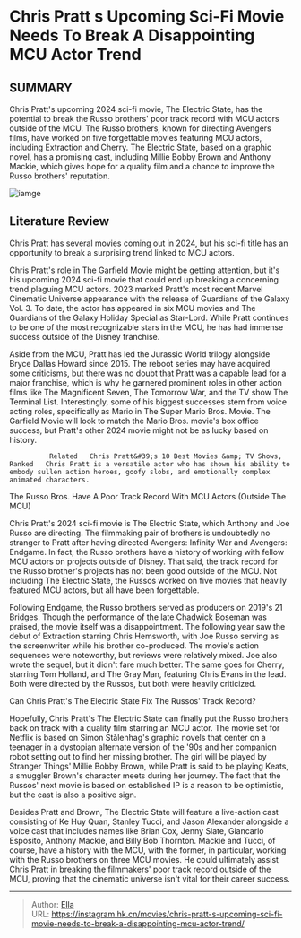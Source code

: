 # Chris Pratt s Upcoming Sci-Fi Movie Needs To Break A Disappointing MCU Actor Trend


## SUMMARY 



  Chris Pratt&#39;s upcoming 2024 sci-fi movie, The Electric State, has the potential to break the Russo brothers&#39; poor track record with MCU actors outside of the MCU.   The Russo brothers, known for directing Avengers films, have worked on five forgettable movies featuring MCU actors, including Extraction and Cherry.   The Electric State, based on a graphic novel, has a promising cast, including Millie Bobby Brown and Anthony Mackie, which gives hope for a quality film and a chance to improve the Russo brothers&#39; reputation.  

![iamge](https://static1.srcdn.com/wordpress/wp-content/uploads/2023/12/chris-pratt-s-upcoming-sci-fi-movie-needs-to-break-a-disappointing-mcu-actor-trend.jpg)

## Literature Review
Chris Pratt has several movies coming out in 2024, but his sci-fi title has an opportunity to break a surprising trend linked to MCU actors.




Chris Pratt&#39;s role in The Garfield Movie might be getting attention, but it&#39;s his upcoming 2024 sci-fi movie that could end up breaking a concerning trend plaguing MCU actors. 2023 marked Pratt&#39;s most recent Marvel Cinematic Universe appearance with the release of Guardians of the Galaxy Vol. 3. To date, the actor has appeared in six MCU movies and The Guardians of the Galaxy Holiday Special as Star-Lord. While Pratt continues to be one of the most recognizable stars in the MCU, he has had immense success outside of the Disney franchise.




Aside from the MCU, Pratt has led the Jurassic World trilogy alongside Bryce Dallas Howard since 2015. The reboot series may have acquired some criticisms, but there was no doubt that Pratt was a capable lead for a major franchise, which is why he garnered prominent roles in other action films like The Magnificent Seven, The Tomorrow War, and the TV show The Terminal List. Interestingly, some of his biggest successes stem from voice acting roles, specifically as Mario in The Super Mario Bros. Movie. The Garfield Movie will look to match the Mario Bros. movie&#39;s box office success, but Pratt&#39;s other 2024 movie might not be as lucky based on history.

              Related   Chris Pratt&#39;s 10 Best Movies &amp; TV Shows, Ranked   Chris Pratt is a versatile actor who has shown his ability to embody sullen action heroes, goofy slobs, and emotionally complex animated characters.    


 The Russo Bros. Have A Poor Track Record With MCU Actors (Outside The MCU) 
          




Chris Pratt&#39;s 2024 sci-fi movie is The Electric State, which Anthony and Joe Russo are directing. The filmmaking pair of brothers is undoubtedly no stranger to Pratt after having directed Avengers: Infinity War and Avengers: Endgame. In fact, the Russo brothers have a history of working with fellow MCU actors on projects outside of Disney. That said, the track record for the Russo brother&#39;s projects has not been good outside of the MCU. Not including The Electric State, the Russos worked on five movies that heavily featured MCU actors, but all have been forgettable.

Following Endgame, the Russo brothers served as producers on 2019&#39;s 21 Bridges. Though the performance of the late Chadwick Boseman was praised, the movie itself was a disappointment. The following year saw the debut of Extraction starring Chris Hemsworth, with Joe Russo serving as the screenwriter while his brother co-produced. The movie&#39;s action sequences were noteworthy, but reviews were relatively mixed. Joe also wrote the sequel, but it didn&#39;t fare much better. The same goes for Cherry, starring Tom Holland, and The Gray Man, featuring Chris Evans in the lead. Both were directed by the Russos, but both were heavily criticized.






 Can Chris Pratt&#39;s The Electric State Fix The Russos&#39; Track Record? 
          

Hopefully, Chris Pratt&#39;s The Electric State can finally put the Russo brothers back on track with a quality film starring an MCU actor. The movie set for Netflix is based on Simon Stålenhag&#39;s graphic novels that center on a teenager in a dystopian alternate version of the &#39;90s and her companion robot setting out to find her missing brother. The girl will be played by Stranger Things&#39; Millie Bobby Brown, while Pratt is said to be playing Keats, a smuggler Brown&#39;s character meets during her journey. The fact that the Russos&#39; next movie is based on established IP is a reason to be optimistic, but the cast is also a positive sign.

Besides Pratt and Brown, The Electric State will feature a live-action cast consisting of Ke Huy Quan, Stanley Tucci, and Jason Alexander alongside a voice cast that includes names like Brian Cox, Jenny Slate, Giancarlo Esposito, Anthony Mackie, and Billy Bob Thornton. Mackie and Tucci, of course, have a history with the MCU, with the former, in particular, working with the Russo brothers on three MCU movies. He could ultimately assist Chris Pratt in breaking the filmmakers&#39; poor track record outside of the MCU, proving that the cinematic universe isn&#39;t vital for their career success.






---

> Author: [Ella](https://instagram.hk.cn/)  
> URL: https://instagram.hk.cn/movies/chris-pratt-s-upcoming-sci-fi-movie-needs-to-break-a-disappointing-mcu-actor-trend/  

